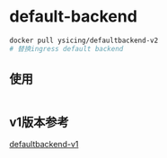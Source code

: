# default-backend

```bash
docker pull ysicing/defaultbackend-v2
# 替换ingress default backend
```

## 使用

```bash

```

## v1版本参考

[defaultbackend-v1](https://github.com/ysicing/dockerfiles/tree/v1.0/defaultbackend)
